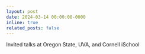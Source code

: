 ```yaml
---
layout: post
date: 2024-03-14 00:00:00-0000
inline: true
related_posts: false
---
```


Invited talks at Oregon State, UVA, and Cornell iSchool
